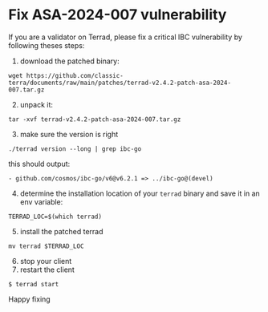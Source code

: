 # Fix ASA-2024-007 vulnerability

If you are a validator on Terrad, please fix a critical IBC vulnerability by following theses steps:

1. download the patched binary:
```
wget https://github.com/classic-terra/documents/raw/main/patches/terrad-v2.4.2-patch-asa-2024-007.tar.gz
```
2. unpack it:
```
tar -xvf terrad-v2.4.2-patch-asa-2024-007.tar.gz
```
3. make sure the version is right
```
./terrad version --long | grep ibc-go
```
this should output:
```
- github.com/cosmos/ibc-go/v6@v6.2.1 => ../ibc-go@(devel)
```
4. determine the installation location of your `terrad` binary and save it in an env variable:
```
TERRAD_LOC=$(which terrad)
```
5. install the patched terrad
```
mv terrad $TERRAD_LOC
```
6. stop your client
7. restart the client
```
$ terrad start
```

Happy fixing
